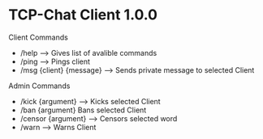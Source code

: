 # TCP-Chat Client 1.0.0

Client Commands
- /help --> Gives list of avalible commands
- /ping --> Pings client
- /msg {client} {message} --> Sends private message to selected Client

Admin Commands
- /kick {argument} --> Kicks selected Client
- /ban {argument} Bans selected Client
- /censor {argument} --> Censors selected word
- /warn --> Warns Client